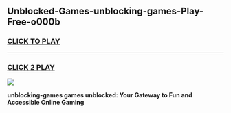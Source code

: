 
## Unblocked-Games-unblocking-games-Play-Free-o000b
<h3>
<a href="https://premium76.site?title=unblocking-games&ref=17A">CLICK TO PLAY</a></h3>
<hr>

<h3>
<a href="https://premium76.site?title=unblocking-games&ref=17A">CLICK 2 PLAY</a>
  
</h3>

<a href="https://premium76.site?title=unblocking-games&ref=17A"><img src="https://clearcache.store/games.png"></a>


**unblocking-games games unblocked: Your Gateway to Fun and Accessible Online Gaming**
